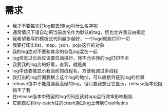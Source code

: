 # 需求
* 我才不要每次打log都去想tag叫什么名字呢
* 通常情况下请自动把当前类名作为默认的tag，但也允许我自由指定
* 我希望我写的模板式代码越少越好，一个logd就能打印一切
* 我要打印出list，map，json，pojo这样的对象
* 我的log绝对不要和其余的杂乱log混在一起
* log信息过长后应该要自动换行，我不允许我的log打印不全
* 我要我的log变的好看，直观，就是美
* log中还要能显示我当前的线程名，方便我调试多线程
* 我打出的log后面要根上这个log的地址，可以直接外链到log的位置
* release包中不能泄漏我高傲的log，但只要我想让它显示，release版本也阻挡不了我
* 在release版本中残留的log代码应该对app运行效率影响极低
* 它能自动将try-catch住的crash通过log上传到Crashlytics